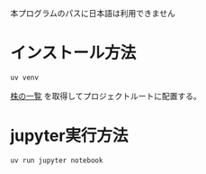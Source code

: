 本プログラムのパスに日本語は利用できません

# インストール方法
```bash
uv venv
```
[株の一覧](https://www.jpx.co.jp/markets/statistics-equities/misc/01.html)
を取得してプロジェクトルートに配置する。

# jupyter実行方法
```
uv run jupyter notebook
```
